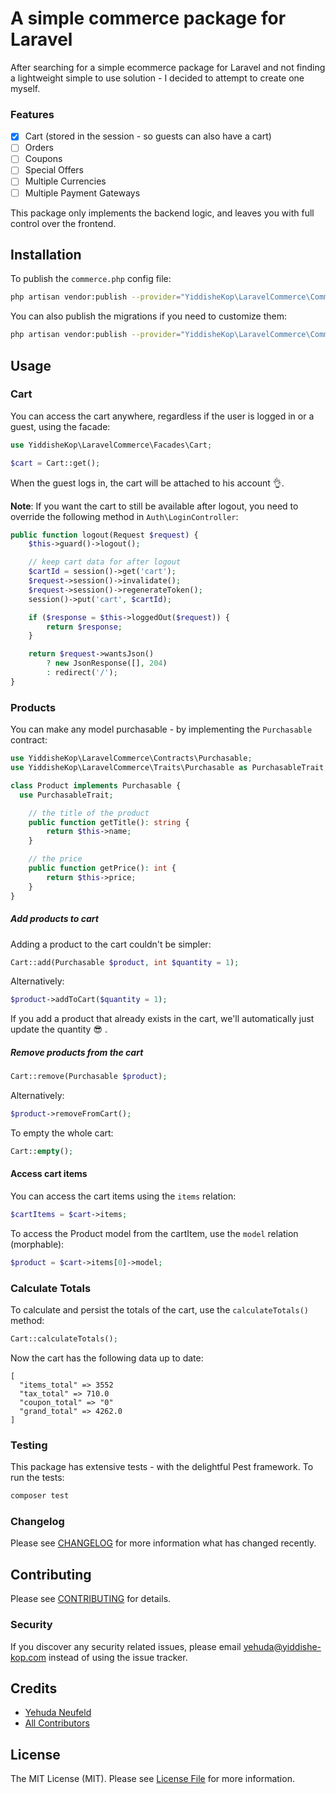 # A simple commerce package for Laravel

<!-- [![Latest Version on Packagist](https://img.shields.io/packagist/v/yiddishe-kop/laravel-commerce.svg?style=flat-square)](https://packagist.org/packages/yiddishe-kop/laravel-commerce)
[![Total Downloads](https://img.shields.io/packagist/dt/yiddishe-kop/laravel-commerce.svg?style=flat-square)](https://packagist.org/packages/yiddishe-kop/laravel-commerce) -->

After searching for a simple ecommerce package for Laravel and not finding a lightweight simple to use solution - I decided to attempt to create one myself.

### Features

- [x] Cart (stored in the session - so guests can also have a cart)
- [ ] Orders
- [ ] Coupons
- [ ] Special Offers
- [ ] Multiple Currencies
- [ ] Multiple Payment Gateways

This package only implements the backend logic, and leaves you with full control over the frontend.

## Installation

<!-- You can install the package via composer:

```bash
composer require yiddishe-kop/laravel-commerce
``` -->

To publish the `commerce.php` config file:
```bash
php artisan vendor:publish --provider="YiddisheKop\LaravelCommerce\CommerceServiceProvider" --tag="config"
```

You can also publish the migrations if you need to customize them:
```bash
php artisan vendor:publish --provider="YiddisheKop\LaravelCommerce\CommerceServiceProvider" --tag="migrations"
```


## Usage

### Cart

You can access the cart anywhere, regardless if the user is logged in or a guest, using the facade:

``` php
use YiddisheKop\LaravelCommerce\Facades\Cart;

$cart = Cart::get();
```

When the guest logs in, the cart will be attached to his account 👌.

**Note**: If you want the cart to still be available after logout, you need to override the following method in `Auth\LoginController`:
```php
public function logout(Request $request) {
    $this->guard()->logout();

    // keep cart data for after logout
    $cartId = session()->get('cart');
    $request->session()->invalidate();
    $request->session()->regenerateToken();
    session()->put('cart', $cartId);

    if ($response = $this->loggedOut($request)) {
        return $response;
    }

    return $request->wantsJson()
        ? new JsonResponse([], 204)
        : redirect('/');
}
```

### Products
You can make any model purchasable - by implementing the `Purchasable` contract:
```php
use YiddisheKop\LaravelCommerce\Contracts\Purchasable;
use YiddisheKop\LaravelCommerce\Traits\Purchasable as PurchasableTrait;

class Product implements Purchasable {
  use PurchasableTrait;

    // the title of the product
    public function getTitle(): string {
        return $this->name;
    }

    // the price
    public function getPrice(): int {
        return $this->price;
    }
}
```

##### Add products to cart
Adding a product to the cart couldn't be simpler:
```php
Cart::add(Purchasable $product, int $quantity = 1);
```
Alternatively:
```php
$product->addToCart($quantity = 1);
```
If you add a product that already exists in the cart, we'll automatically just update the quantity 😎 .

##### Remove products from the cart
```php
Cart::remove(Purchasable $product);
```
Alternatively:
```php
$product->removeFromCart();
```
To empty the whole cart:
```php
Cart::empty();
```
#### Access cart items
You can access the cart items using the `items` relation:
```php
$cartItems = $cart->items;
```
To access the Product model from the cartItem, use the `model` relation (morphable):
```php
$product = $cart->items[0]->model;
```
### Calculate Totals
To calculate and persist the totals of the cart, use the `calculateTotals()` method:
```php
Cart::calculateTotals();
```
Now the cart has the following data up to date:
```
[
  "items_total" => 3552
  "tax_total" => 710.0
  "coupon_total" => "0"
  "grand_total" => 4262.0
]
```


### Testing
This package has extensive tests - with the delightful Pest framework. To run the tests:
``` bash
composer test
```

### Changelog

Please see [CHANGELOG](CHANGELOG.md) for more information what has changed recently.

## Contributing

Please see [CONTRIBUTING](CONTRIBUTING.md) for details.

### Security

If you discover any security related issues, please email yehuda@yiddishe-kop.com instead of using the issue tracker.

## Credits

- [Yehuda Neufeld](https://github.com/yiddishe-kop)
- [All Contributors](../../contributors)

## License

The MIT License (MIT). Please see [License File](LICENSE.md) for more information.
